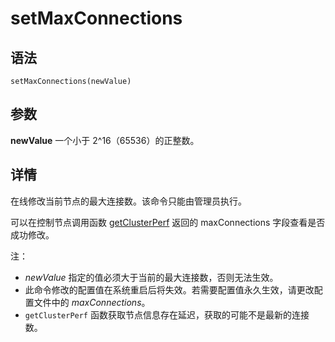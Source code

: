 # setMaxConnections

## 语法

`setMaxConnections(newValue)`

## 参数

**newValue** 一个小于 2^16（65536）的正整数。

## 详情

在线修改当前节点的最大连接数。该命令只能由管理员执行。

可以在控制节点调用函数 [getClusterPerf](../g/getClusterPerf.html) 返回的 maxConnections 字段查看是否成功修改。

注：

* *newValue* 指定的值必须大于当前的最大连接数，否则无法生效。
* 此命令修改的配置值在系统重启后将失效。若需要配置值永久生效，请更改配置文件中的
  *maxConnections*。
* `getClusterPerf`
  函数获取节点信息存在延迟，获取的可能不是最新的连接数。

